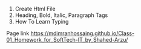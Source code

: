  1. Create Html File
 2. Heading, Bold, Italic, Paragraph Tags
 3. How To Learn Typing


 Page link https://mdimranhossaing.github.io/Class-01_Homework_for_SoftTech-IT_by_Shahed-Arzu/